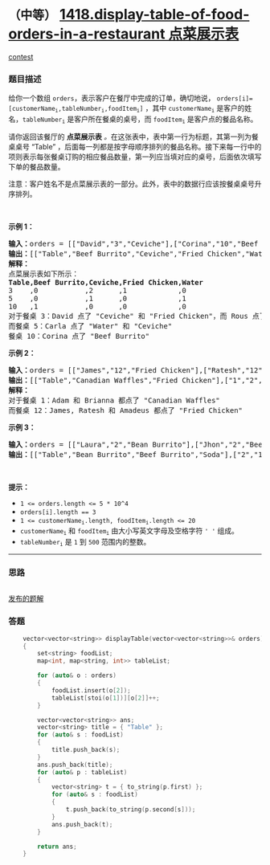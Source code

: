 # `（中等）` [1418.display-table-of-food-orders-in-a-restaurant 点菜展示表](https://leetcode-cn.com/problems/display-table-of-food-orders-in-a-restaurant/)

[contest](https://leetcode-cn.com/contest/weekly-contest-185/problems/display-table-of-food-orders-in-a-restaurant/)

### 题目描述
<p>给你一个数组 <code>orders</code>，表示客户在餐厅中完成的订单，确切地说， <code>orders[i]=[customerName<sub>i</sub>,tableNumber<sub>i</sub>,foodItem<sub>i</sub>]</code> ，其中 <code>customerName<sub>i</sub></code> 是客户的姓名，<code>tableNumber<sub>i</sub></code> 是客户所在餐桌的桌号，而 <code>foodItem<sub>i</sub></code> 是客户点的餐品名称。</p>

<p>请你返回该餐厅的 <strong>点菜展示表</strong><em> 。</em>在这张表中，表中第一行为标题，其第一列为餐桌桌号 “Table” ，后面每一列都是按字母顺序排列的餐品名称。接下来每一行中的项则表示每张餐桌订购的相应餐品数量，第一列应当填对应的桌号，后面依次填写下单的餐品数量。</p>

<p>注意：客户姓名不是点菜展示表的一部分。此外，表中的数据行应该按餐桌桌号升序排列。</p>

<p>&nbsp;</p>

<p><strong>示例 1：</strong></p>

<pre><strong>输入：</strong>orders = [["David","3","Ceviche"],["Corina","10","Beef Burrito"],["David","3","Fried Chicken"],["Carla","5","Water"],["Carla","5","Ceviche"],["Rous","3","Ceviche"]]
<strong>输出：</strong>[["Table","Beef Burrito","Ceviche","Fried Chicken","Water"],["3","0","2","1","0"],["5","0","1","0","1"],["10","1","0","0","0"]] 
<strong>解释：
</strong>点菜展示表如下所示：
<strong>Table,Beef Burrito,Ceviche,Fried Chicken,Water</strong>
3    ,0           ,2      ,1            ,0
5    ,0           ,1      ,0            ,1
10   ,1           ,0      ,0            ,0
对于餐桌 3：David 点了 "Ceviche" 和 "Fried Chicken"，而 Rous 点了 "Ceviche"
而餐桌 5：Carla 点了 "Water" 和 "Ceviche"
餐桌 10：Corina 点了 "Beef Burrito" 
</pre>

<p><strong>示例 2：</strong></p>

<pre><strong>输入：</strong>orders = [["James","12","Fried Chicken"],["Ratesh","12","Fried Chicken"],["Amadeus","12","Fried Chicken"],["Adam","1","Canadian Waffles"],["Brianna","1","Canadian Waffles"]]
<strong>输出：</strong>[["Table","Canadian Waffles","Fried Chicken"],["1","2","0"],["12","0","3"]] 
<strong>解释：</strong>
对于餐桌 1：Adam 和 Brianna 都点了 "Canadian Waffles"
而餐桌 12：James, Ratesh 和 Amadeus 都点了 "Fried Chicken"
</pre>

<p><strong>示例 3：</strong></p>

<pre><strong>输入：</strong>orders = [["Laura","2","Bean Burrito"],["Jhon","2","Beef Burrito"],["Melissa","2","Soda"]]
<strong>输出：</strong>[["Table","Bean Burrito","Beef Burrito","Soda"],["2","1","1","1"]]
</pre>

<p>&nbsp;</p>

<p><strong>提示：</strong></p>

<ul>
	<li><code>1 &lt;=&nbsp;orders.length &lt;= 5 * 10^4</code></li>
	<li><code>orders[i].length == 3</code></li>
	<li><code>1 &lt;= customerName<sub>i</sub>.length, foodItem<sub>i</sub>.length &lt;= 20</code></li>
	<li><code>customerName<sub>i</sub></code> 和 <code>foodItem<sub>i</sub></code> 由大小写英文字母及空格字符 <code>' '</code> 组成。</li>
	<li><code>tableNumber<sub>i</sub></code> 是 <code>1</code> 到 <code>500</code> 范围内的整数。</li>
</ul>

            

---
### 思路
```
```

[发布的题解](https://leetcode-cn.com/problems/display-table-of-food-orders-in-a-restaurant/solution/display-table-of-food-orders-in-a-restaurant-by-ik/)

### 答题
``` C++
    vector<vector<string>> displayTable(vector<vector<string>>& orders) 
    {
        set<string> foodList;
        map<int, map<string, int>> tableList;

        for (auto& o : orders)
        {
            foodList.insert(o[2]);
            tableList[stoi(o[1])][o[2]]++;
        }

        vector<vector<string>> ans;
        vector<string> title = { "Table" };
        for (auto& s : foodList)
        {
            title.push_back(s);
        }
        ans.push_back(title);
        for (auto& p : tableList)
        {
            vector<string> t = { to_string(p.first) };
            for (auto& s : foodList)
            {
                t.push_back(to_string(p.second[s]));
            }
            ans.push_back(t);
        }

        return ans;
    }
```




